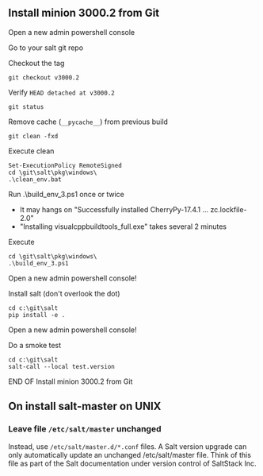 
## Install minion 3000.2 from Git

Open a new admin powershell console

Go to your salt git repo

Checkout the tag 

    git checkout v3000.2

Verify `HEAD detached at v3000.2`
 
    git status
    
Remove cache (`__pycache__`)  from previous build
    
    git clean -fxd

Execute clean

    Set-ExecutionPolicy RemoteSigned
    cd \git\salt\pkg\windows\
    .\clean_env.bat


Run .\build_env_3.ps1 once or twice
- It may hangs on "Successfully installed CherryPy-17.4.1 ... zc.lockfile-2.0"
- "Installing visualcppbuildtools_full.exe" takes several 2 minutes 

Execute

    cd \git\salt\pkg\windows\
    .\build_env_3.ps1

Open a new admin powershell console!

Install salt (don't overlook the dot)

    cd c:\git\salt
    pip install -e .
    
Open a new admin powershell console!

Do a smoke test

    cd c:\git\salt
    salt-call --local test.version
    
    
END OF  Install minion 3000.2 from Git
    
    

## On install salt-master on UNIX 

### Leave file `/etc/salt/master` unchanged

Instead, use `/etc/salt/master.d/*.conf` files. A Salt version upgrade can only automatically update an unchanged /etc/salt/master file. Think of this file as part of the Salt documentation under version control of SaltStack Inc.

